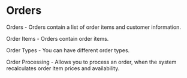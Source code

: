 # Orders

Orders - Orders contain a list of order items and customer information.

Order Items - Orders contain order items.

Order Types - You can have different order types.

Order Processing - Allows you to process an order, when the system recalculates order item prices and availability.
